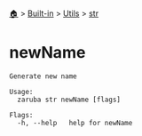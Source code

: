 <!--startTocHeader-->
[🏠](../../../README.md) > [Built-in](../../README.md) > [Utils](../README.md) > [str](README.md)
# newName
<!--endTocHeader-->

```
Generate new name

Usage:
  zaruba str newName [flags]

Flags:
  -h, --help   help for newName

```

<!--startTocSubtopic-->
<!--endTocSubtopic-->